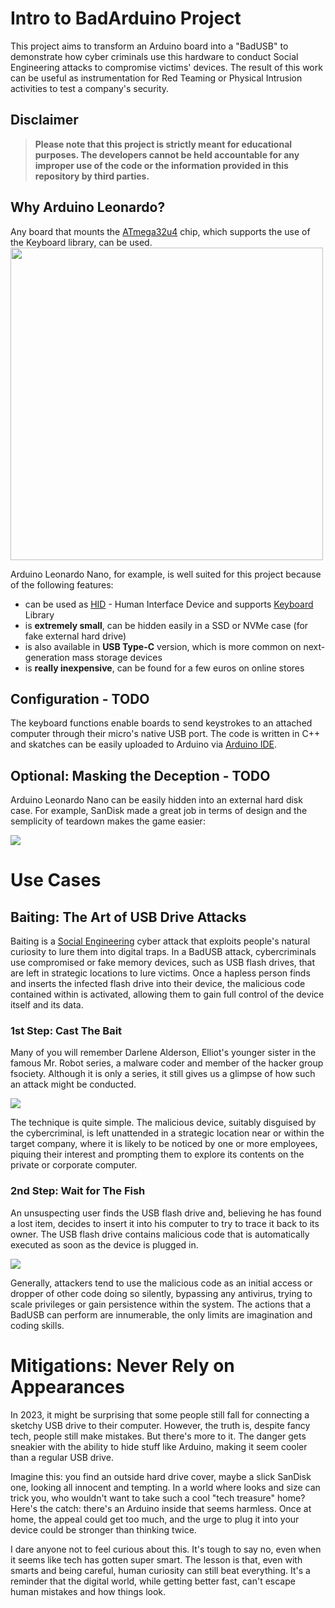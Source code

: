 # Intro to BadArduino Project
This project aims to transform an Arduino board into a "BadUSB" to demonstrate how cyber criminals use this hardware to conduct Social Engineering attacks to compromise victims' devices. 
The result of this work can be useful as instrumentation for Red Teaming or Physical Intrusion activities to test a company's security.

## Disclaimer
>**Please note that this project is strictly meant for educational purposes. The developers cannot be held accountable for any improper use of the code or the information provided in this repository by third parties.**

## Why Arduino Leonardo?
Any board that mounts the [ATmega32u4](https://www.microchip.com/en-us/product/ATmega32U4) chip, which supports the use of the Keyboard library, can be used.
<img src="https://github.com/Astaruf/badusb-leonarduino/blob/main/demo/arduino.png" width="500" />

Arduino Leonardo Nano, for example, is well suited for this project because of the following features:
* can be used as [HID](https://en.wikipedia.org/wiki/Human_interface_device) - Human Interface Device and supports [Keyboard](https://www.arduino.cc/reference/en/language/functions/usb/keyboard/) Library
* is **extremely small**, can be hidden easily in a SSD or NVMe case (for fake external hard drive)
* is also available in **USB Type-C** version, which is more common on next-generation mass storage devices
* is **really inexpensive**, can be found for a few euros on online stores

## Configuration - TODO
The keyboard functions enable boards to send keystrokes to an attached computer through their micro's native USB port. The code is written in C++ and skatches can be easily uploaded to Arduino via [Arduino IDE](https://www.arduino.cc/en/software).

## Optional: Masking the Deception - TODO
Arduino Leonardo Nano can be easily hidden into an external hard disk case. For example, SanDisk made a great job in terms of design and the semplicity of teardown makes the game easier:

![](https://github.com/Astaruf/badusb-leonarduino/blob/main/demo/teardown.gif?raw=true)

# Use Cases
## Baiting: The Art of USB Drive Attacks
Baiting is a [Social Engineering](https://en.wikipedia.org/wiki/Social_engineering_(security)) cyber attack that exploits people's natural curiosity to lure them into digital traps. In a BadUSB attack, cybercriminals use compromised or fake memory devices, such as USB flash drives, that are left in strategic locations to lure victims. Once a hapless person finds and inserts the infected flash drive into their device, the malicious code contained within is activated, allowing them to gain full control of the device itself and its data.

### 1st Step: Cast The Bait
Many of you will remember Darlene Alderson, Elliot's younger sister in the famous Mr. Robot series, a malware coder and member of the hacker group fsociety. Although it is only a series, it still gives us a glimpse of how such an attack might be conducted.

![](https://github.com/Astaruf/badusb-leonarduino/blob/main/demo/attacker.gif?raw=true)

The technique is quite simple. The malicious device, suitably disguised by the cybercriminal, is left unattended in a strategic location near or within the target company, where it is likely to be noticed by one or more employees, piquing their interest and prompting them to explore its contents on the private or corporate computer.

### 2nd Step: Wait for The Fish
An unsuspecting user finds the USB flash drive and, believing he has found a lost item, decides to insert it into his computer to try to trace it back to its owner. The USB flash drive contains malicious code that is automatically executed as soon as the device is plugged in.

![](https://github.com/Astaruf/badusb-leonarduino/blob/main/demo/victim.gif?raw=true)

Generally, attackers tend to use the malicious code as an initial access or dropper of other code doing so silently, bypassing any antivirus, trying to scale privileges or gain persistence within the system. The actions that a BadUSB can perform are innumerable, the only limits are imagination and coding skills.

# Mitigations: Never Rely on Appearances
In 2023, it might be surprising that some people still fall for connecting a sketchy USB drive to their computer. However, the truth is, despite fancy tech, people still make mistakes. But there's more to it. The danger gets sneakier with the ability to hide stuff like Arduino, making it seem cooler than a regular USB drive.

Imagine this: you find an outside hard drive cover, maybe a slick SanDisk one, looking all innocent and tempting. In a world where looks and size can trick you, who wouldn't want to take such a cool "tech treasure" home? Here's the catch: there's an Arduino inside that seems harmless. Once at home, the appeal could get too much, and the urge to plug it into your device could be stronger than thinking twice.

I dare anyone not to feel curious about this. It's tough to say no, even when it seems like tech has gotten super smart. The lesson is that, even with smarts and being careful, human curiosity can still beat everything. It's a reminder that the digital world, while getting better fast, can't escape human mistakes and how things look.
